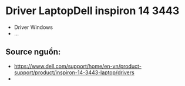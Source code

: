 # Driver LaptopDell inspiron 14 3443
- Driver Windows
- ...

## Source nguồn:
- https://www.dell.com/support/home/en-vn/product-support/product/inspiron-14-3443-laptop/drivers
- 

